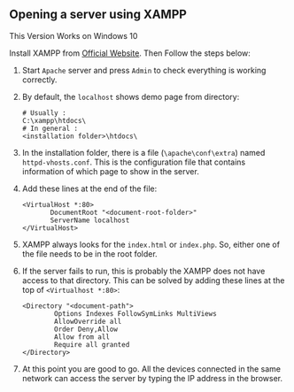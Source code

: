 ## Opening a server using XAMPP

This Version Works on Windows 10

Install XAMPP from [Official Website](https://www.apachefriends.org/index.html). Then Follow the steps below:

1. Start `Apache` server and press `Admin` to check everything is working correctly.

2. By default, the `localhost` shows demo page from directory:

   ```shell
   # Usually :
   C:\xampp\htdocs\
   # In general :
   <installation folder>\htdocs\
   ```

3. In the installation folder, there is a file (`\apache\conf\extra`) named `httpd-vhosts.conf`.
   This is the configuration file that contains information of which page to show in the server.

4. Add these lines at the end of the file:

   ``` shell
   <VirtualHost *:80>
          DocumentRoot "<document-root-folder>"
          ServerName localhost
   </VirtualHost>
   ```

5. XAMPP always looks for the `index.html` or `index.php`.  So, either one of the file needs to be in the root folder.

6. If the server fails to run, this is probably the XAMPP does not have access to that directory.
   This can be solved by adding these lines at the top of `<Virtualhost *:80>`:

   ```shell
   <Directory "<document-path">
           Options Indexes FollowSymLinks MultiViews
           AllowOverride all
           Order Deny,Allow
           Allow from all
           Require all granted
   </Directory>
   ```

7. At this point you are good to go. All the devices connected in the same network can access the server by typing the IP address in the browser.

